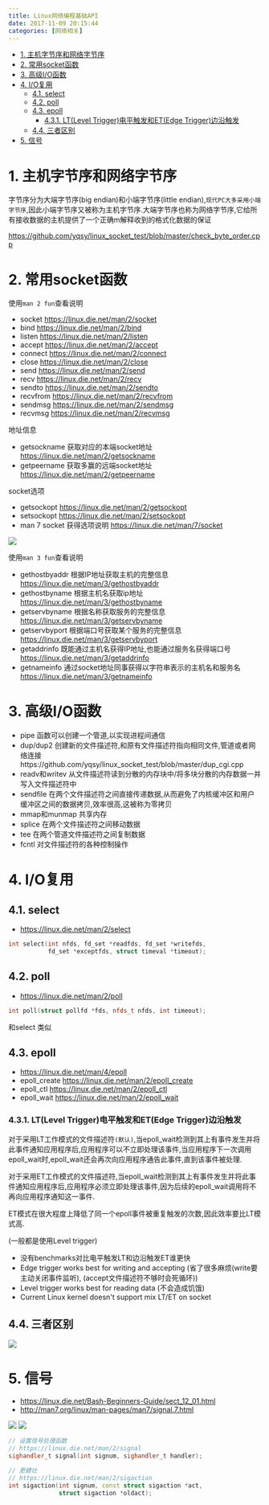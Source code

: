 ```yaml
---
title: Linux网络编程基础API
date: 2017-11-09 20:15:44
categories: [网络相关]
---
```


<!-- TOC -->

- [1. 主机字节序和网络字节序](#1-主机字节序和网络字节序)
- [2. 常用socket函数](#2-常用socket函数)
- [3. 高级I/O函数](#3-高级io函数)
- [4. I/O复用](#4-io复用)
    - [4.1. select](#41-select)
    - [4.2. poll](#42-poll)
    - [4.3. epoll](#43-epoll)
        - [4.3.1. LT(Level Trigger)电平触发和ET(Edge Trigger)边沿触发](#431-ltlevel-trigger电平触发和etedge-trigger边沿触发)
    - [4.4. 三者区别](#44-三者区别)
- [5. 信号](#5-信号)

<!-- /TOC -->

<a id="markdown-1-主机字节序和网络字节序" name="1-主机字节序和网络字节序"></a>
# 1. 主机字节序和网络字节序

字节序分为大端字节序(big endian)和小端字节序(little endian),`现代PC大多采用小端字节序`,因此小端字节序又被称为主机字节序.大端字节序也称为网络字节序,它给所有接收数据的主机提供了一个正确m解释收到的格式化数据的保证

https://github.com/yqsy/linux_socket_test/blob/master/check_byte_order.cpp


<a id="markdown-2-常用socket函数" name="2-常用socket函数"></a>
# 2. 常用socket函数

使用`man 2 fun`查看说明

* socket https://linux.die.net/man/2/socket
* bind https://linux.die.net/man/2/bind
* listen https://linux.die.net/man/2/listen
* accept https://linux.die.net/man/2/accept
* connect https://linux.die.net/man/2/connect
* close https://linux.die.net/man/2/close
* send https://linux.die.net/man/2/send
* recv https://linux.die.net/man/2/recv
* sendto https://linux.die.net/man/2/sendto
* recvfrom https://linux.die.net/man/2/recvfrom
* sendmsg https://linux.die.net/man/2/sendmsg
* recvmsg https://linux.die.net/man/2/recvmsg

地址信息
* getsockname 获取对应的本端socket地址 https://linux.die.net/man/2/getsockname
* getpeername 获取多赢的远端socket地址 https://linux.die.net/man/2/getpeername

socket选项
* getsockopt https://linux.die.net/man/2/getsockopt 
* setsockopt https://linux.die.net/man/2/setsockopt
* man 7 socket 获得选项说明 https://linux.die.net/man/7/socket

![](http://ouxarji35.bkt.clouddn.com/snipaste_20171109_151310.png)

使用`man 3 fun`查看说明

* gethostbyaddr 根据IP地址获取主机的完整信息 https://linux.die.net/man/3/gethostbyaddr
* gethostbyname 根据主机名获取ip地址 https://linux.die.net/man/3/gethostbyname
* getservbyname 根据名称获取服务的完整信息 https://linux.die.net/man/3/getservbyname
* getservbyport 根据端口号获取某个服务的完整信息 https://linux.die.net/man/3/getservbyport
* getaddrinfo 既能通过主机名获得IP地址,也能通过服务名获得端口号 https://linux.die.net/man/3/getaddrinfo
* getnameinfo 通过socket地址同事获得以字符串表示的主机名和服务名 https://linux.die.net/man/3/getnameinfo

<a id="markdown-3-高级io函数" name="3-高级io函数"></a>
# 3. 高级I/O函数

* pipe 函数可以创建一个管道,以实现进程间通信
* dup/dup2 创建新的文件描述符,和原有文件描述符指向相同文件,管道或者网络连接https://github.com/yqsy/linux_socket_test/blob/master/dup_cgi.cpp
* readv和writev 从文件描述符读到分散的内存块中/将多块分散的内存数据一并写入文件描述符中
* sendfile 在两个文件描述符之间直接传递数据,从而避免了内核缓冲区和用户缓冲区之间的数据拷贝,效率很高,这被称为零拷贝
* mmap和munmap 共享内存
* splice 在两个文件描述符之间移动数据
* tee 在两个管道文件描述符之间复制数据
* fcntl 对文件描述符的各种控制操作


<a id="markdown-4-io复用" name="4-io复用"></a>
# 4. I/O复用

<a id="markdown-41-select" name="41-select"></a>
## 4.1. select
* https://linux.die.net/man/2/select

```c++
int select(int nfds, fd_set *readfds, fd_set *writefds,
           fd_set *exceptfds, struct timeval *timeout);
```

<a id="markdown-42-poll" name="42-poll"></a>
## 4.2. poll

* https://linux.die.net/man/2/poll
```c++
int poll(struct pollfd *fds, nfds_t nfds, int timeout);
```
和select 类似

<a id="markdown-43-epoll" name="43-epoll"></a>
## 4.3. epoll
* https://linux.die.net/man/4/epoll
* epoll_create https://linux.die.net/man/2/epoll_create
* epoll_ctl https://linux.die.net/man/2/epoll_ctl
* epoll_wait https://linux.die.net/man/2/epoll_wait

<a id="markdown-431-ltlevel-trigger电平触发和etedge-trigger边沿触发" name="431-ltlevel-trigger电平触发和etedge-trigger边沿触发"></a>
### 4.3.1. LT(Level Trigger)电平触发和ET(Edge Trigger)边沿触发

对于采用LT工作模式的文件描述符`(默认)`,当epoll_wait检测到其上有事件发生并将此事件通知应用程序后,应用程序可以不立即处理该事件,当应用程序下一次调用epoll_wait时,epoll_wait还会再次向应用程序通告此事件,直到该事件被处理.

对于采用ET工作模式的文件描述符,当epoll_wait检测到其上有事件发生并将此事件通知应用程序后,应用程序必须立即处理该事件,因为后续的epoll_wait调用将不再向应用程序通知这一事件.

ET模式在很大程度上降低了同一个epoll事件被重复触发的次数,因此效率要比LT模式高.

(一般都是使用Level trigger)
* 没有benchmarks对比电平触发LT和边沿触发ET谁更快
* Edge trigger works best for writing and accepting (省了很多麻烦(write要主动关闭事件监听), (accept文件描述符不够时会死循环))
* Level trigger works best for reading data (不会造成饥饿)
* Current Linux kernel doesn't support mix LT/ET on socket

<a id="markdown-44-三者区别" name="44-三者区别"></a>
## 4.4. 三者区别

![](http://ouxarji35.bkt.clouddn.com/snipaste_20171109_204839.png)

<a id="markdown-5-信号" name="5-信号"></a>
# 5. 信号

* https://linux.die.net/Bash-Beginners-Guide/sect_12_01.html
* http://man7.org/linux/man-pages/man7/signal.7.html

![](http://ouxarji35.bkt.clouddn.com/snipaste_20171109_222023.png)
![](http://ouxarji35.bkt.clouddn.com/snipaste_20171109_222030.png)


```c++
// 设置信号处理函数
// https://linux.die.net/man/2/signal
sighandler_t signal(int signum, sighandler_t handler);

// 更健壮
// https://linux.die.net/man/2/sigaction
int sigaction(int signum, const struct sigaction *act,
              struct sigaction *oldact);
```